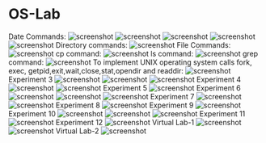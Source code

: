 # OS-Lab
Date Commands:
![screenshot](1a.png)
![screenshot](1a-2.png)
![screenshot](1a-3.png)
![screenshot](1a-4.png)
![screenshot](1a-5.png)
Directory commands:
![screenshot](1a-6.png)
File Commands:
![screenshot](1a-7.png)
cp command:
![screenshot](1b-1.png)
ls command:
![screenshot](1b-2.png)
grep command:
![screenshot](1b-3.png)
To implement UNIX operating system calls fork, exec, getpid,exit,wait,close,stat,opendir and readdir:
![screenshot](2a.png)
Experiment 3
![screenshot](3-1.png)
![screenshot](3-2.png)
![screenshot](3-3.png)
Experiment 4
![screenshot](3.png)
![screenshot](4-2.png)
Experiment 5
![screenshot](5.png)
Experiment 6
![screenshot](6.png)
![screenshot](6a.png)
![screenshot](6b.png)
Experiment 7
![screenshot](7-1.png)
![screenshot](7-2.png)
Experiment 8
![screenshot](8.png)
Experiment 9
![screenshot](9.png)
Experiment 10
![screenshot](10a.png)
![screenshot](10b.png)
![screenshot](10c.png)
Experiment 11
![screenshot](11.png)
Experiment 12
![screenshot](12.png)
Virtual Lab-1
![screenshot](virtual-1(1).png)
![screenshot](virtual-1(2).png)
Virtual Lab-2
![screenshot](virtual-2.png)
    
        
    



